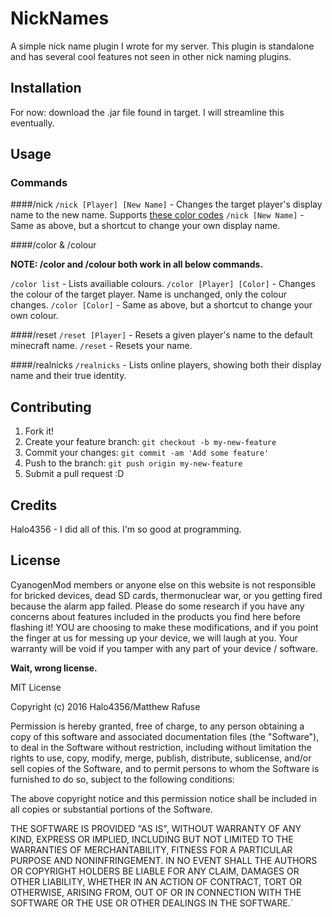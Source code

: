 # NickNames

A simple nick name plugin I wrote for my server. This plugin is standalone and has several cool features not seen in other nick naming plugins.

## Installation

For now: download the .jar file found in target. I will streamline this eventually.

## Usage

### Commands

####/nick
`/nick [Player] [New Name]` - Changes the target player's display name to the new name. Supports [these color codes](http://www.minecraftforum.net/forums/support/server-support/tutorials-and-faqs/1940467-bukkit-colour-codes)
`/nick [New Name]` - Same as above, but a shortcut to change your own display name.

####/color & /colour

__NOTE: /color and /colour both work in all below commands.__

`/color list` - Lists availiable colours.
`/color [Player] [Color]` - Changes the colour of the target player. Name is unchanged, only the colour changes.
`/color [Color]` - Same as above, but a shortcut to change your own colour.

####/reset
`/reset [Player]` - Resets a given player's name to the default minecraft name.
`/reset` - Resets your name.

####/realnicks
`/realnicks` - Lists online players, showing both their display name and their true identity.

## Contributing

1. Fork it!
2. Create your feature branch: `git checkout -b my-new-feature`
3. Commit your changes: `git commit -am 'Add some feature'`
4. Push to the branch: `git push origin my-new-feature`
5. Submit a pull request :D

## Credits

Halo4356 - I did all of this. I'm so good at programming.

## License

CyanogenMod members or anyone else on this website is not responsible for bricked 
devices, dead SD cards, thermonuclear war, or you getting fired because the alarm 
app failed. Please do some research if you have any concerns about features 
included in the products you find here before flashing it! YOU are choosing to 
make these modifications, and if you point the finger at us for messing up your 
device, we will laugh at you. Your warranty will be void if you tamper with any 
part of your device / software.

__Wait, wrong license.__

MIT License

Copyright (c) 2016 Halo4356/Matthew Rafuse

Permission is hereby granted, free of charge, to any person obtaining a copy
of this software and associated documentation files (the "Software"), to deal
in the Software without restriction, including without limitation the rights
to use, copy, modify, merge, publish, distribute, sublicense, and/or sell
copies of the Software, and to permit persons to whom the Software is
furnished to do so, subject to the following conditions:

The above copyright notice and this permission notice shall be included in all
copies or substantial portions of the Software.

THE SOFTWARE IS PROVIDED "AS IS", WITHOUT WARRANTY OF ANY KIND, EXPRESS OR
IMPLIED, INCLUDING BUT NOT LIMITED TO THE WARRANTIES OF MERCHANTABILITY,
FITNESS FOR A PARTICULAR PURPOSE AND NONINFRINGEMENT. IN NO EVENT SHALL THE
AUTHORS OR COPYRIGHT HOLDERS BE LIABLE FOR ANY CLAIM, DAMAGES OR OTHER
LIABILITY, WHETHER IN AN ACTION OF CONTRACT, TORT OR OTHERWISE, ARISING FROM,
OUT OF OR IN CONNECTION WITH THE SOFTWARE OR THE USE OR OTHER DEALINGS IN THE
SOFTWARE.`
